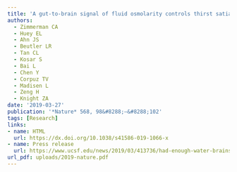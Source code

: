 ```yaml
---
title: 'A gut-to-brain signal of fluid osmolarity controls thirst satiation'
authors:
  - Zimmerman CA
  - Huey EL
  - Ahn JS
  - Beutler LR
  - Tan CL
  - Kosar S
  - Bai L
  - Chen Y
  - Corpuz TV
  - Madisen L
  - Zeng H
  - Knight ZA
date: '2019-03-27'
publication: '*Nature* 568, 98&#8288;–&#8288;102'
tags: [Research]
links:
- name: HTML
  url: https://dx.doi.org/10.1038/s41586-019-1066-x
- name: Press release
  url: https://www.ucsf.edu/news/2019/03/413736/had-enough-water-brains-thirst-centers-make-gut-check
url_pdf: uploads/2019-nature.pdf
---
```

